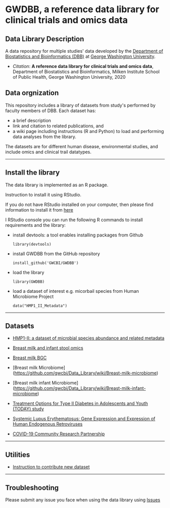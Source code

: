 # GWDBB, a reference data library for clinical trials and omics data

## Data Library Description ##

A data repository for multiple studies' data developed by the [Department of Biostatistics and Bioinformatics (DBB)](https://publichealth.gwu.edu/departments/biostatistics-and-bioinformatics) at [George Washington University](https://www.gwu.edu/). 

* *Citation*: **A reference data library for clinical trials and omics data**, Department of Biostatistics and Bioinformatics, Milken Institute School of Public Health, George Washington University, 2020 

## Data orgnization ##
This repository includes a library of datasets from study's performed by faculty members of DBB. 
Each dataset has:
* a brief description
* link and citation to related publications, and
* a wiki page including instructions (R and Python) to load and performing data analyses from the library. 

The datasets are for different human disease, environmental studies, and include omics and clinical trail datatypes. 

--------------------------------------------

## Install the library ##

The data library is implemented as an R package.

Instruction to install it using RStudio.

If you do not have RStudio installed on your computer, then please find information to install it from [here](https://rstudio.com/products/rstudio/download/)

I RStudio console you can run the following R commands to install requirements and the library:

* install devtools: a tool enables installing packages from Github

  ```library(devtools)```

* install GWDBB from the GitHub repository 

  ```install_github('GWCBI/GWDBB')```

* load the library

  ```library(GWDBB)```

* load a dataset of interest e.g. micorbail species from Human Microbiome Project

  ```data("HMP1_II_Metadata")```

--------------------------------------------

## Datasets ##
* [HMP1-II: a dataset of microbial species abundance and related metadata](https://github.com/gwcbi/Data_Library/wiki/HMP1-II)
* [Breast milk and infant stool omics](https://github.com/gwcbi/Data_Library/wiki/Breast-milk-infant-stool-omics)
* [Breast milk BGC](https://github.com/gwcbi/Data_Library/wiki/Breast-milk-bgc)

* [Breast milk Microbiome] (https://github.com/gwcbi/Data_Library/wiki/Breast-milk-microbiome)

* [Breast milk infant Microbiome] (https://github.com/gwcbi/Data_Library/wiki/Breast-milk-infant-microbiome)

* [Treatment Options for Type II Diabetes in Adolescents and Youth (TODAY) study](https://github.com/gwcbi/GWDBB/wiki/The-Treatment-Options-for-Type-II-Diabetes-and-Youth-Study)
* [Systemic Lupus Erythematosus: Gene Expression and Expression of Human Endogenous Retroviruses](https://github.com/gwcbi/GWDBB/wiki/Systemic-Lupus-Erythematosus)
* [COVID-19 Community Research Partnership](https://github.com/gwcbi/GWDBB/wiki/The-COVID-19-Community-Research-Partnership)

--------------------------------------------

## Utilities ##
* [Instruction to contribute new dataset](https://github.com/gwcbi/GWDBB/wiki/Instruction-to-contribute-new-dataset)

--------------------------------------------

## Troubleshooting ##

Please submit any issue you face when using the data library using [Issues](https://github.com/gwcbi/GWDBB/issues)
 

